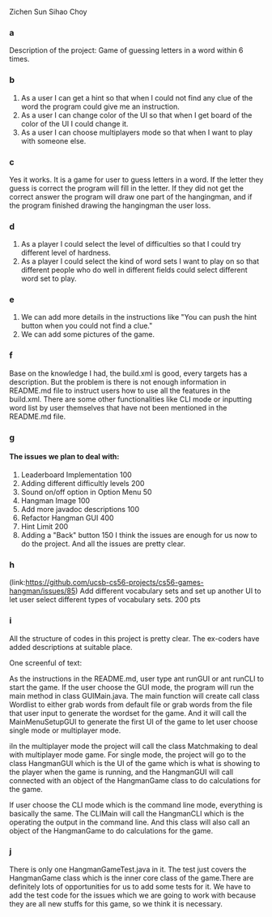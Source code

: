 Zichen Sun
Sihao Choy
### a
Description of the project: Game of guessing letters in a word within 6 times.
### b
1. As a user I can get a hint so that when I could not find any clue of the word the program could give me an instruction.
2. As a user I can change color of the UI so that when I get board of the color of the UI I could change it.
3. As a user I can choose multiplayers mode so that when I want to play with someone else.
### c
Yes it works.
It is a game for user to guess letters in a word. If the letter they guess is correct the program will fill in the letter. If they did not get the correct answer the program will draw one part of the hangingman, and if the program finished drawing the hangingman the user loss.
### d
1. As a player I could select the level of difficulties so that I could try different level of hardness.
2. As a player I could select the kind of word sets I want to play on so that different people who do well in different fields could select different word set to play.
### e
1. We can add more details in the instructions like "You can push the hint button when you could not find a clue."
2. We can add some pictures of the game.
### f
Base on the knowledge I had, the build.xml is good, every targets has a description. But the problem is there is not enough information in README.md file to instruct users how to use all the features in the build.xml. There are some other functionalities like CLI mode or inputting word list by user themselves that have not been mentioned in the README.md file.
### g
#### The issues we plan to deal with:
1. Leaderboard Implementation 100
2. Adding different difficultly levels 200
3. Sound on/off option in Option Menu 50
4. Hangman Image 100
5. Add more javadoc descriptions 100
6. Refactor Hangman GUI 400
7. Hint Limit 200
8. Adding a "Back" button 150
I think the issues are enough for us now to do the project. And all the issues are pretty clear.
### h
(link:https://github.com/ucsb-cs56-projects/cs56-games-hangman/issues/85)
Add different vocabulary sets and set up another UI to let user select different types of vocabulary sets. 200 pts
### i
All the structure of codes in this project is pretty clear. The ex-coders have added descriptions at suitable place.

One screenful of text:

As the instructions in the README.md, user type ant runGUI or ant runCLI to start the game. If the user choose the GUI mode, the program will run the main method in class GUIMain.java. The main function will create call class Wordlist to either grab words from default file or grab words from the file that user input to generate the wordset for the game. And it will call the MainMenuSetupGUI to generate the first UI of the game to let user choose single mode or multiplayer mode.

iIn the multiplayer mode the project will call the class Matchmaking to deal with multiplayer mode game. For single mode, the project will go to the class HangmanGUI which is the UI of the game which is what is showing to the player when the game is running, and the HangmanGUI will call connected with an object of the HangmanGame class to do calculations for the game.

If user choose the CLI mode which is the command line mode, everything is basically the same. The CLIMain will call the HangmanCLI which is the operating the output in the command line. And this class will also call an object of the HangmanGame to do calculations for the game.
### j
There is only one HangmanGameTest.java in it. The test just covers the HangmanGame class which is the inner core class of the game.There are definitely lots of opportunities for us to add some tests for it. We have to add the test code for the issues which we are going to work with because they are all new stuffs for this game, so we think it is necessary.


